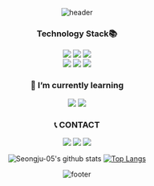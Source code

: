 <div align = center>

![header](https://capsule-render.vercel.app/api?type=waving&color=gradient&height=250&section=header&text=Soungju&fontSize=50&animation=twinkling&descAlignY=40)
### Technology Stack📚
<span><img src="https://img.shields.io/badge/HTML5-E34F26?style=flat-square&logo=HTML5&logoColor=white"/><span>
<span><img src="https://img.shields.io/badge/CSS3-1572B6?style=flat-square&logo=CSS3&logoColor=white"/><span>
<span><img src="https://img.shields.io/badge/C-A8B9CC?style=flat-square&logo=C&logoColor=white"/><span></br>
<span><img src="https://img.shields.io/badge/MySQL-4479A1?style=flat-square&logo=MySQL&logoColor=white"/></a></span>
<span><img src="https://img.shields.io/badge/Kotlin-7F52FF?style=flat-square&logo=Kotlin&logoColor=white"/></a></span>
<span><img src ="https://img.shields.io/badge/Java-647104?style=flat-square&logo=Java&logoColor=white"/></span>
  
### 🌱 I’m currently learning
  <span><img src="https://img.shields.io/badge/JavaScript-F7DF1E?style=flat-square&logo=JavaScript&logoColor=white"/></span>
  <span><img src="https://img.shields.io/badge/Node.js-339933?style=flat-square&logo=Node.js&logoColor=white"/></a></span>


<!--###Tool
![VSCode](http://img.shields.io/badge/VSCode-007ACC?style=for-the-badge&logo=visualstudiocode&logoColor=white)
  ![Git](http://img.shields.io/badge/Git-F05032?style=for-the-badge&logo=git&logoColor=white)
  ![GitHub](http://img.shields.io/badge/GitHub-181717?style=for-the-badge&logo=github&logoColor=white)
  ![Postman](http://img.shields.io/badge/Postman-FF6C37?style=for-the-badge&logo=postman&logoColor=white)
  ![Babel](http://img.shields.io/badge/Babel-F9DC3E?style=for-the-badge&logo=babel&logoColor=white)
  ![Figma](http://img.shields.io/badge/Figma-F24E1E?style=for-the-badge&logo=figma&-->

### 📞 CONTACT
<a href="mailto:gseongju574@gmail.com"><img src="https://img.shields.io/badge/Gmail-d14836?style=flat-square&logo=Gmail&logoColor=white&link=gesongju574@gmail.com"/></a>
<a href="mailto:sjkim0977@naver.com"><img src="https://img.shields.io/badge/Naver-69e373?style=flat-square&logo=Naver&logoColor=white&link=sjkim0977@naver.com"/></a>
<a href="https://www.instagram.com/sungju_0_5"><img src="https://img.shields.io/badge/Instagram-a640a4?style=flat-square&logo=instagram&logoColor=white&link=https://www.instagram.com/sungju_0_5"/></a>

![Seongju-05's github stats](https://github-readme-stats.vercel.app/api?username=Sswmhskr06ksj&theme=vue&show_icons=true&hide_border=true)
[![Top Langs](https://github-readme-stats.vercel.app/api/top-langs/?username=Sswmhskr06ksj&theme=vue&layout=compact&hide_border=true)](https://github.com/anuraghazra/github-readme-stats)<br>
      
![footer](https://capsule-render.vercel.app/api?type=waving&color=gradient&reversal=false&section=footer)
</div>
